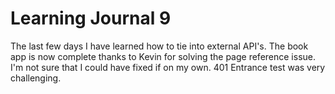# Learning Journal 9

The last few days I have learned how to tie into external API's.
The book app is now complete thanks to Kevin for solving the page reference issue.
I'm not sure that I could have fixed if on my own.
401 Entrance test was very challenging.
